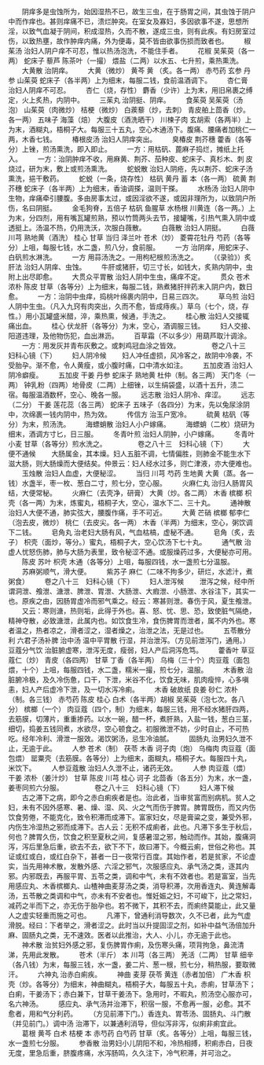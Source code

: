 <!-- { "loadSidebar": true } -->
　　阴痒多是虫蚀所为，始因湿热不已，故生三虫，在于肠胃之间，其虫蚀于阴户中而作痒也。甚则痒痛不已，溃烂肿突。在室女及寡妇，多因欲事不遂，思想所淫，以致气血凝于阴间，积成湿热，久而不散，遂成三虫，则有此疾。有妇房室过伤，以致热壅，故作肿痒内痛，外为便毒，莫不皆由欲事伤损而致者也。
　　椒茱汤 治妇人阴户痒不可忍，惟以热汤泡洗，不能住手者。
　　花椒 吴茱萸（各一两） 蛇床子 藜芦 陈茶叶（一撮） 煨盐（二两）以水五、七升煎，乘热熏洗。
　　大黄散 治阴痒。
　　大黄（微炒） 黄芩 黄 （炙。各一两） 赤芍药 玄参 丹参 山茱萸 蛇床子（各半两）上为细末，每服二钱，食前温酒调下。
　　杏仁膏 治妇人阴痒不可忍。
　　杏仁（烧，存性） 麝香（少许）上为末，用旧帛裹之缚定，火上炙热，内阴中。
　　三茱丸 治阴挺、阴痒。
　　食茱萸 吴茱萸（汤泡） 山茱萸（肉微炒） 桔梗（微炒） 白蒺藜（炒，去刺） 青皮舶上茴香（炒。各一两） 五味子 海藻（焙） 大腹皮（酒洗晒干） 川楝子肉 玄胡索（各两半）上为末，酒糊丸，梧桐子大。每服三十五丸，空心木通汤下。腹痛、腰痛者加桃仁一两，木香七钱。
　　椿根皮汤 治妇人阴痒突出。
　　臭椿皮 荆芥穗 藿香（各等分）上锉，煎汤熏洗，即入即止。
　　一方：用枯矾、蓖麻子捣烂，摊纸上托入。
　　一方：治阴肿痒不收，用麻黄、荆芥、茄种皮、蛇床子、真杉木、刺 皮烧过，研为末，敷上或煎汤熏洗。
　　蛇蜕散 治妇人阴疮，先以荆芥、蛇床子汤熏洗，挹干敷药。
　　蛇蜕（一条，烧存性） 枯矾 黄丹 蓄 本（各一两） 硫黄 荆芥穗 蛇床子（各半两）上为细末，香油调搽，温则干搽。
　　水杨汤 治妇人阴中生物，痒痛牵引腰腹。多由房事太过，或因淫欲不遂，或因非理所为，以致阴户所伤，名曰阴挺。
　　金毛狗脊，五倍子 枯矾 鱼腥草 水杨根 川黄连（各一两。）上为末，分四剂，用有嘴瓦罐煎熟，预以竹筒两头去节，接罐嘴，引热气熏入阴中或透挺上。汤温不热，仍用洗沃，次服白薇散。
　　白薇散 治妇人阴挺。
　　白薇 川芎 熟地黄（酒洗） 桂心 甘草 当归 泽兰叶 苍术（炒） 菱霄花牡丹 芍药（各等分）上咀，每服七钱，水二盏，煎八分，食前服。
　　一方 治阴痒，用蛇床子、白矾煎水淋洗。
　　一方 用蒜汤洗之。一用枸杞根煎汤洗之。
　　（《录验》）炙肝法 治妇人阴痒、虫蚀。
　　牛肝或猪肝，切三寸长，如钱大，炙熟内阴中，虫附上出尽即愈。
　　大贯众平胃散 治妇人阴中生虫，痛痒不定。
　　贯众 苍术 浓朴 陈皮 甘草（各等分）上为细末，每服二钱，熟煮猪肝拌药末入阴户内，数日愈。
　　一方：治阴中虫痒，捣桃叶绵裹内阴中，日易三四次。
　　草乌煎 治妇人阴中生虫。（凡入九窍有肉突出，久而不愈，皆成痔疾。）草乌（七个，烧，存性。）用小瓦罐盛米醋，淬，乘热熏，候通，手洗之。
　　桂心散 治妇人交接辄痛出血。
　　桂心 伏龙肝（各等分）为末，空心，酒调服三钱。
　　妇人交接、阳道违理，及他物伤犯，血出淋沥。
　　百草霜（不以多少）用葫芦取汁调涂。
　　一方：用发灰并青布灰敷之。或刺鸡冠血涂之皆效。
　　
　　卷之八十三　妇科心镜（下）
　　妇人阴冷候
　　妇人冲任虚损，风冷客之，故阴中冷袭，不受胎孕。渐不愈，令人黄瘦，或小腹时痛，口中清水如注。
　　五加皮酒 治妇人阴冷癖瘦。
　　五加皮 干姜 丹参 蛇床子 熟地黄 杜仲（制。各三两） 天门冬（一两） 钟乳粉（四两）地骨皮（二两）上细锉，以生绢袋盛，以酒十五升，渍二宿。每服温酒数杯，空心、晚各一服。
　　远志散 治妇人阴冷、痒涩。
　　远志（二分） 干姜 莲花蕊（各三两） 蛇床子 五味子（各四分）为末，先以兔尿涂阴中，次绵裹一钱内阴中，热为效。
　　传信方 治玉户宽冷。
　　硫黄 枯矾（等分）为末，煎汤洗。
　　海螵蛸散 治妇人小户嫁痛。
　　海螵蛸（二枚）烧研为细末，酒调方寸匕，日三服。
　　冬青叶煎 治妇人阴肿，小户嫁痛。
　　冬青叶 小麦 甘草（各等分）煎水洗之。
　　
　　卷之八十三　妇科心镜（下）
　　大便不通候
　　大肠属金，其本燥。妇人五脏不调，七情偏胜，则肺金不能生水下滋大肠，则大肠燥而大便结矣。仲景云：妇人经水过多，则亡津液，亦大便难也。
　　玉烛散 治妇人血虚，大便秘涩。
　　当归 川芎 芍药 生地黄 大黄（蒸。各一钱）水盏半，枣一枚、葱白二寸，煎七分，空心服。
　　火麻仁丸 治归人肠胃风结，大便常秘。
　　火麻仁（去壳净，研膏） 大黄（炒。各二两） 木香 槟榔 枳壳（各一两）为末，炼蜜丸，梧桐子大，空心，温水下二、三十丸。
　　通神散 治妇人大便不通，肺实弦大，腰腹作痛，手不可近。
　　大黄 芒硝 槟榔 郁李仁（泡去皮，微炒） 桃仁（去皮尖。各一两） 木香（半两）为细末，空心，粥饮调下二钱。
　　皂角丸 治老妇大肠有风，气血枯槁，虚秘不通。
　　皂角（炙，去子） 枳壳（面炒，等分。）蜜丸，梧桐子大，空心饮汤下七十丸。
　　通气散 治虚人忧怒伤肺，肺与大肠为表里，致令秘涩不通。或服燥药过多，大便秘亦可用。
　　陈皮 苏叶 枳壳 木通（各等分）上咀，每服四钱，水一盏煎七分温服。
　　苏麻粥顺气，滑大便。
　　紫苏子 麻仁（二味不拘多少，研烂，水滤汁，煮粥食）
　　卷之八十三　妇科心镜（下）
　　妇人泄泻候
　　泄泻之候，经中所谓洞泄、飧泄、溏泄、脾泄、胃泄、大肠泄、大瘕泄、小肠泄、水谷注下，其实一也。原疾之由，因肠胃虚冷而邪气乘之。经云：寒甚则泄。春伤于风，夏生飧泄。
　　又云：寒则溏，热则垢，此得于外也。喜、怒、忧、思、恐，致使脏气隔绝，精神夺散，必致溏泄，此属内也。如饮食生冷，食伤脾胃而泄者，属不内外也。寒者温之，热者凉之，滑者涩之，湿者燥之，治泄之法，无是过也。
　　五苓散分利 六君子汤补脾 治中汤 温中平胃散 行湿，并治泄泻。（方见前泄泻门，通用。）豆蔻分气饮 治脏腑虚寒，泄泻无度，瘦弱，妇人产后洞泻危笃。
　　藿香叶 草豆蔻仁（炒） 青皮（各四两） 甘草 丁香（各半两） 乌梅（三十个）肉豆蔻（面包煨，十个）上咀，每服四钱，水二盏，糯米一撮，煎七分，温服。
　　木香散 治脏腑冷极，及久冷伤惫，口干，下泄，米谷不化，饮食无味，肌肉瘦悴，心多嗔恚，妇人产后虚冷下泄，及一切水泻冷痢。
　　木香 破故纸 良姜 砂仁 浓朴（制。各三钱） 赤芍药 陈皮 桂心 白术（各半两）胡椒 吴茱萸（泡七次。各八分） 槟榔（一个） 肉豆蔻（四个，制）为细末，每服三钱，用不经水猪肝四两，去筋膜，切薄片，重重掺药。以水一碗，醋一杯，煮肝熟，入盐一钱，葱白三茎，细切，捣姜五钱同煮，水欲尽，空心顿食之。初服微泄不妨，少时自止，不可热吃。经年冷利、滑泄一服效。渴饮粥汤，忌生冷油腻。
　　固肠丸 治男妇久泄不止，无逾于此。
　　人参 苍术（制） 茯苓 木香 诃子肉（炮） 乌梅肉 肉豆蔻（面包煨） 罂粟壳（去筋膜。各等分）上为细末，面糊丸，梧桐子大。每服四十丸，米饮下。
　　人参豆蔻散 治妇人久泄不止，诸药无效。
　　人参 肉豆蔻（煨） 干姜 浓朴（姜汁炒） 甘草 陈皮 川芎 桂心 诃子 北茴香（各五分）为末，水一盏，姜枣同煎六分服。
　　
　　卷之八十三　妇科心镜（下）
　　妇人滞下候
　　古之滞下之病，即今之赤白痢疾者是也。治此者，当审贫富而别病机。贫人之妇，未有不因外感寒、暑、燥、湿、风、火之气而伤于脾胃。脾胃既伤，而又内伤饮食劳倦，不能克化，致令积滞而成滞下。富家妇女，尽是膏粱之变，兼受外邪，内伤生冷湿热之邪而成滞下。古人云：无积不成痢者，此也。凡滞下多生于秋后，何也？脾胃久伤，饮食之积至夏秋之间，复感暑湿之邪，触动而作。其始，腹痛洞泻，泻后里急后重，欲去不去，欲下不下，故曰滞下。今概云痢，世俗之称也。其证或红或白，或红白杂下，甚者一日一夜常行百度。其始作者，若是贫家，不论虚实，当先用神术散，发散外感、六淫之邪气，次服感应丸、承气汤之类，逐其内邪。内邪既去，再服平胃、五苓之类，调和中气，未有不效者也。若是富室，当先用感应丸、木香槟榔丸、山楂神曲麦芽汤之类，消导积滞，次用香连丸、黄连解毒汤，五苓散之类调和中气，亦未有不安者也。惟妊娠之妇，不可峻下，比之常妇，减药之半而下之，亦无伤于胎孕也。若不微下，其积不去，而痢终莫能止，此又量人之虚实轻重而施之可也。
　　凡滞下，曾通利消导数次，久不已者，此为气虚滑脱。经曰：下者举之，滑者涩之。此时当以升提固涩之剂，如补中益气汤倍加升麻、固肠丸之类，无不速效。医者以此推治，大人、小儿，亦无逾于此也。
　　神术散 治贫妇外感之邪，复伤脾胃作痢，及伤寒头痛，项背拘急，鼻流清涕，先用此发散。
　　苍术（半斤） 本 川芎（各三两） 羌活（二两） 甘草 细辛（各八钱）为末，每服三钱，水一盏，姜二片、葱一根，煎七分，稍热服，要取微汗。
　　六神丸 治赤白痢疾。
　　神曲 麦芽 茯苓 黄连（赤者加倍） 广木香 枳壳（炒。各等分）为细末，神曲糊丸，梧桐子大，每服五十丸，赤痢，甘草汤下；白痢，干姜汤下；赤白兼下，甘草干姜汤下。急用时，不暇丸，煎汤空心服亦可，名六神汤。
　　感应丸、承气汤并治滞下，积宿一服，不愈再一服，必愈。其不愈者，用和气分利药。
　　（方见前滞下门。）香连丸、胃苓汤、固肠丸、斗门散（并见前门。）调中汤 治滞下，以兼通利消导，但似泻非泻，似痢非痢宜此。
　　葛根 黄芩 白术 桔梗 本 赤芍药 白芍药 甘草（炙。各等分）上咀，每服三钱，水一盏煎七分服。
　　参香散 治男妇小儿阴阳不和，冷热相搏，积痢赤白，日夜无度，里急后重，脐腹疼痛，水泻肠鸣，久久注下，冷气积滞，并可治之。
